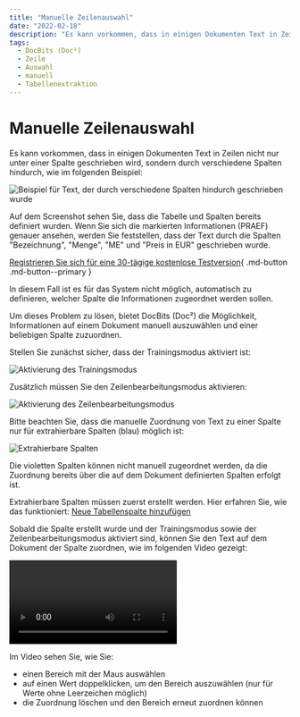 ```yaml
---
title: "Manuelle Zeilenauswahl"
date: "2022-02-18"
description: "Es kann vorkommen, dass in einigen Dokumenten Text in Zeilen nicht nur unter einer Spalte geschrieben wird, sondern durch verschiedene Spalten hindurch. Hier erfahren Sie, wie Sie Zeilen in DocBits (Doc²) manuell auswählen können."
tags:
  - DocBits (Doc²)
  - Zeile
  - Auswahl
  - manuell
  - Tabellenextraktion
---
```


# Manuelle Zeilenauswahl

Es kann vorkommen, dass in einigen Dokumenten Text in Zeilen nicht nur unter einer Spalte geschrieben wird, sondern durch verschiedene Spalten hindurch, wie im folgenden Beispiel:

![Beispiel für Text, der durch verschiedene Spalten hindurch geschrieben wurde](/_images/docbits/image-10-1024x606.png "Beispiel für Text, der durch verschiedene Spalten hindurch geschrieben wurde")

Auf dem Screenshot sehen Sie, dass die Tabelle und Spalten bereits definiert wurden. Wenn Sie sich die markierten Informationen (PRAEF) genauer ansehen, werden Sie feststellen, dass der Text durch die Spalten "Bezeichnung", "Menge", "ME" und "Preis in EUR" geschrieben wurde.

[Registrieren Sie sich für eine 30-tägige kostenlose Testversion](https://app.polydocs.io){ .md-button .md-button--primary }

In diesem Fall ist es für das System nicht möglich, automatisch zu definieren, welcher Spalte die Informationen zugeordnet werden sollen.

Um dieses Problem zu lösen, bietet DocBits (Doc²) die Möglichkeit, Informationen auf einem Dokument manuell auszuwählen und einer beliebigen Spalte zuzuordnen.

Stellen Sie zunächst sicher, dass der Trainingsmodus aktiviert ist:

![Aktivierung des Trainingsmodus](/_images/docbits/image-11.png "Aktivierung des Trainingsmodus")

Zusätzlich müssen Sie den Zeilenbearbeitungsmodus aktivieren:

![Aktivierung des Zeilenbearbeitungsmodus](/_images/docbits/image-13-1024x314.png "Aktivierung des Zeilenbearbeitungsmodus")

Bitte beachten Sie, dass die manuelle Zuordnung von Text zu einer Spalte nur für extrahierbare Spalten (blau) möglich ist:

![Extrahierbare Spalten](/_images/docbits/image-14-1024x669.png "Extrahierbare Spalten")

Die violetten Spalten können nicht manuell zugeordnet werden, da die Zuordnung bereits über die auf dem Dokument definierten Spalten erfolgt ist.

Extrahierbare Spalten müssen zuerst erstellt werden. Hier erfahren Sie, wie das funktioniert: [Neue Tabellenspalte hinzufügen](/docbits/table/add-new-table-column/)

Sobald die Spalte erstellt wurde und der Trainingsmodus sowie der Zeilenbearbeitungsmodus aktiviert sind, können Sie den Text auf dem Dokument der Spalte zuordnen, wie im folgenden Video gezeigt:

<video controls>
  <source src="/_videos/docbits/manual-row-selection.mp4" type="video/mp4">
  Your browser does not support the video tag.
</video>

Im Video sehen Sie, wie Sie:

- einen Bereich mit der Maus auswählen
- auf einen Wert doppelklicken, um den Bereich auszuwählen (nur für Werte ohne Leerzeichen möglich)
- die Zuordnung löschen und den Bereich erneut zuordnen können